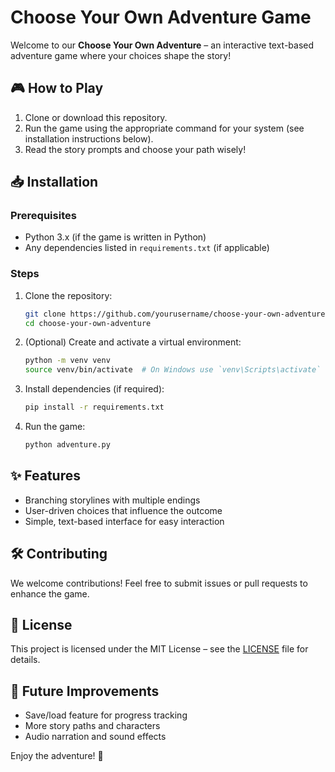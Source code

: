 # Choose Your Own Adventure Game

Welcome to our **Choose Your Own Adventure** – an interactive text-based adventure game where your choices shape the story!

## 🎮 How to Play
1. Clone or download this repository.
2. Run the game using the appropriate command for your system (see installation instructions below).
3. Read the story prompts and choose your path wisely!

## 📥 Installation
### Prerequisites
- Python 3.x (if the game is written in Python)
- Any dependencies listed in `requirements.txt` (if applicable)

### Steps
1. Clone the repository:
   ```sh
   git clone https://github.com/yourusername/choose-your-own-adventure.git
   cd choose-your-own-adventure
   ```
2. (Optional) Create and activate a virtual environment:
   ```sh
   python -m venv venv
   source venv/bin/activate  # On Windows use `venv\Scripts\activate`
   ```
3. Install dependencies (if required):
   ```sh
   pip install -r requirements.txt
   ```
4. Run the game:
   ```sh
   python adventure.py
   ```

## ✨ Features
- Branching storylines with multiple endings
- User-driven choices that influence the outcome
- Simple, text-based interface for easy interaction

## 🛠️ Contributing
We welcome contributions! Feel free to submit issues or pull requests to enhance the game.

## 📜 License
This project is licensed under the MIT License – see the [LICENSE](LICENSE) file for details.

## 🚀 Future Improvements
- Save/load feature for progress tracking
- More story paths and characters
- Audio narration and sound effects

Enjoy the adventure! 🌟
